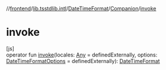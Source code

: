 //[frontend](../../../../index.md)/[lib.tsstdlib.intl](../../index.md)/[DateTimeFormat](../index.md)/[Companion](index.md)/[invoke](invoke.md)

# invoke

[js]\
operator fun [invoke](invoke.md)(locales: [Any](https://kotlinlang.org/api/latest/jvm/stdlib/kotlin/-any/index.html) = definedExternally, options: [DateTimeFormatOptions](../../-date-time-format-options/index.md) = definedExternally): [DateTimeFormat](../index.md)
